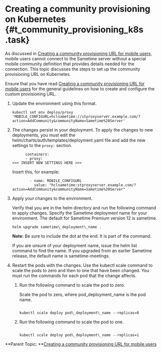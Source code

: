 # Creating a community provisioning on Kubernetes {#t_community_provisioning_k8s .task}

As discussed in [Creating a community provisioning URL for mobile users](community_provisioning.md), mobile users cannot connect to the Sametime server without a special mobile community definition that provides details needed for the connection. This topic discusses the steps to set up the community provisioning URL on Kubernetes.

Ensure that you have read [Creating a community provisioning URL for mobile users](community_provisioning.md) for the general guidelines on how to create and configure the custom provisioning URL.

1.  Update the environment using this format.

    ``` {#codeblock_rj3_3xm_lyb}
    kubectl set env deploy/proxy 'MOBILE_CONFIGURL=hclsametime://stproxyserver.example.com/?action=AddCommunity&communityName=Sametime%20Server'
    ```

2.  The changes persist in your deployment. To apply the changes to new deployments, you must edit the helm/charts/auth/templates/deployment.yaml file and add the new settings to the `proxy:` section.

    ``` {#codeblock_pmv_vym_lyb}
          containers:
          - proxy:
    <<< INSERT NEW SETTINGS HERE >>>
    
    ```

    Insert this, for example:

    ``` {#codeblock_qmv_vym_lyb}
            - name: MOBILE_CONFIGURL
              value: "hclsametime:stproxyserver.example.com/?action=AddCommunity&communityName=Sametime%20Server"
    ```

3.  Apply your changes to the environment.

    Verify that you are in the helm directory and run the following command to apply changes. Specify the Sametime deployment name for your environment. The default for Sametime Premium version 12 is sametime.

    ``` {#codeblock_iyn_51d_d5b}
    helm upgrade sametime\_deployment\_name .
    ```

    **Note:** Be sure to include the dot at the end. It is part of the command.

    If you are unsure of your deployment name, issue the helm list command to find the name. If you upgraded from an earlier Sametime release, the default name is sametime-meetings.

4.  Restart the pods with the changes. Use the kubectl scale command to scale the pods to zero and then to one that have been changed. You must run the commands for each pod that the change affects.

    1.  Run the following command to scale the pod to zero.

        Scale the pod to zero, where pod\_deployment\_name is the pod name.

        ``` {#codeblock_cwz_mwc_d5b}
        
        kubectl scale deploy pod\_deployment\_name --replicas=0
        
        ```

    2.  Run the following command to scale the pod to one.

        ``` {#codeblock_i2c_4wc_d5b}
        
        kubectl scale deploy pod\_deployment\_name --replicas=1
        ```


**Parent Topic: **[Creating a community provisioning URL for mobile users](community_provisioning.md)

